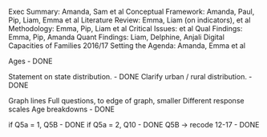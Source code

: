 
Exec Summary: Amanda, Sam et al
Conceptual Framework: Amanda, Paul, Pip, Liam, Emma et al
Literature Review: Emma, Liam (on indicators), et al
Methodology: Emma, Pip, Liam et al
Critical Issues: et al
Qual Findings: Emma, Pip, Amanda
Quant Findings: Liam, Delphine, Anjali
Digital Capacities of Families 2016/17
Setting the Agenda: Amanda, Emma et al

Ages - DONE

Statement on state distribution. - DONE
Clarify urban / rural distribution. - DONE



Graph lines
Full questions, to edge of graph, smaller
Different response scales
Age breakdowns - DONE



if Q5a = 1, Q5B - DONE
if Q5a = 2, Q10 - DONE
Q5B -> recode 12-17 - DONE





